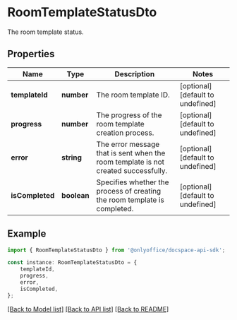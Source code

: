 # RoomTemplateStatusDto

The room template status.

## Properties

Name | Type | Description | Notes
------------ | ------------- | ------------- | -------------
**templateId** | **number** | The room template ID. | [optional] [default to undefined]
**progress** | **number** | The progress of the room template creation process. | [optional] [default to undefined]
**error** | **string** | The error message that is sent when the room template is not created successfully. | [optional] [default to undefined]
**isCompleted** | **boolean** | Specifies whether the process of creating the room template is completed. | [optional] [default to undefined]

## Example

```typescript
import { RoomTemplateStatusDto } from '@onlyoffice/docspace-api-sdk';

const instance: RoomTemplateStatusDto = {
    templateId,
    progress,
    error,
    isCompleted,
};
```

[[Back to Model list]](../README.md#documentation-for-models) [[Back to API list]](../README.md#documentation-for-api-endpoints) [[Back to README]](../README.md)
